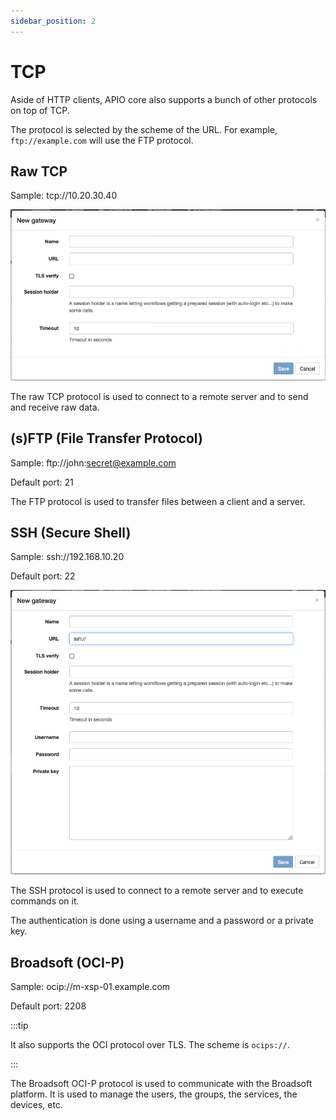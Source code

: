 ```yaml
---
sidebar_position: 2
---
```


# TCP

Aside of HTTP clients, APIO core also supports a bunch of other protocols on top of TCP.

The protocol is selected by the scheme of the URL. For example, `ftp://example.com` will use the FTP protocol.

## Raw TCP

Sample: tcp://10.20.30.40

![Raw TCP](img/new-tcp-gateway.png)

The raw TCP protocol is used to connect to a remote server and to send and receive raw data.

## (s)FTP (File Transfer Protocol)

Sample: ftp://john:secret@example.com

Default port: 21

The FTP protocol is used to transfer files between a client and a server.

## SSH (Secure Shell)

Sample: ssh://192.168.10.20

Default port: 22

![SSH](img/new-tcp-ssh.png)

The SSH protocol is used to connect to a remote server and to execute commands on it.

The authentication is done using a username and a password or a private key.

## Broadsoft (OCI-P)

Sample: ocip://m-xsp-01.example.com

Default port: 2208

:::tip

It also supports the OCI protocol over TLS. The scheme is `ocips://`.

:::

The Broadsoft OCI-P protocol is used to communicate with the Broadsoft platform. It is used to manage the users, the groups, the services, the devices, etc.